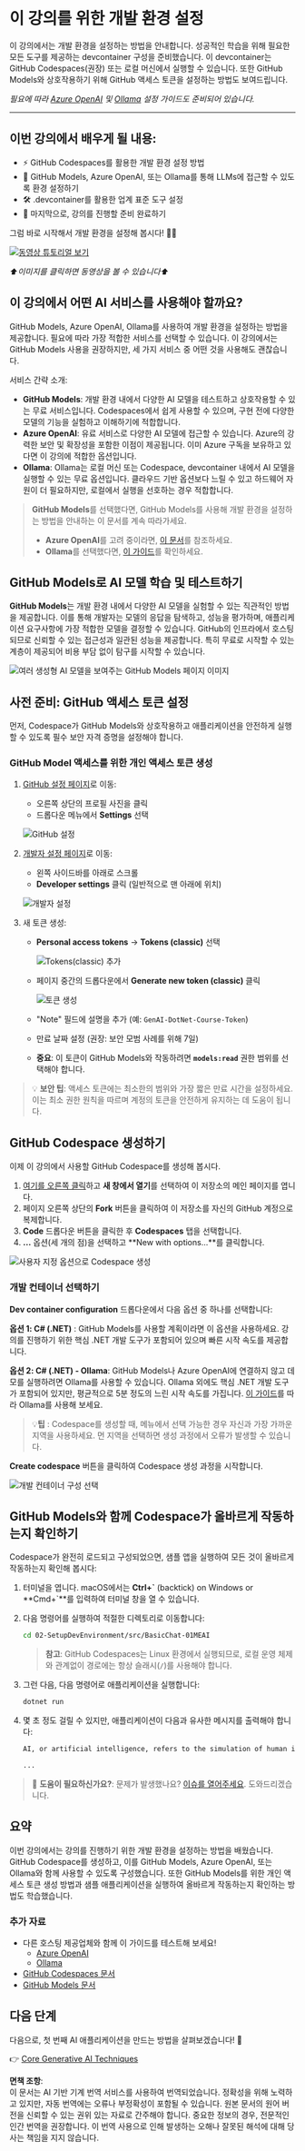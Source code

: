 # 이 강의를 위한 개발 환경 설정

이 강의에서는 개발 환경을 설정하는 방법을 안내합니다. 성공적인 학습을 위해 필요한 모든 도구를 제공하는 devcontainer 구성을 준비했습니다. 이 devcontainer는 GitHub Codespaces(권장) 또는 로컬 머신에서 실행할 수 있습니다. 또한 GitHub Models와 상호작용하기 위해 GitHub 액세스 토큰을 설정하는 방법도 보여드립니다.

*필요에 따라 [Azure OpenAI](getting-started-azure-openai.md) 및 [Ollama](getting-started-ollama.md) 설정 가이드도 준비되어 있습니다.*

---

## 이번 강의에서 배우게 될 내용:

- ⚡ GitHub Codespaces를 활용한 개발 환경 설정 방법
- 🤖 GitHub Models, Azure OpenAI, 또는 Ollama를 통해 LLMs에 접근할 수 있도록 환경 설정하기
- 🛠️ .devcontainer를 활용한 업계 표준 도구 설정
- 🎯 마지막으로, 강의를 진행할 준비 완료하기

그럼 바로 시작해서 개발 환경을 설정해 봅시다! 🏃‍♂️

[![동영상 튜토리얼 보기](https://img.youtube.com/vi/7kYoVRNQXyA/0.jpg)](https://youtu.be/7kYoVRNQXyA?feature=shared)

_⬆️이미지를 클릭하면 동영상을 볼 수 있습니다⬆️_

## 이 강의에서 어떤 AI 서비스를 사용해야 할까요?

GitHub Models, Azure OpenAI, Ollama를 사용하여 개발 환경을 설정하는 방법을 제공합니다. 필요에 따라 가장 적합한 서비스를 선택할 수 있습니다. 이 강의에서는 GitHub Models 사용을 권장하지만, 세 가지 서비스 중 어떤 것을 사용해도 괜찮습니다.

서비스 간략 소개:

- **GitHub Models**: 개발 환경 내에서 다양한 AI 모델을 테스트하고 상호작용할 수 있는 무료 서비스입니다. Codespaces에서 쉽게 사용할 수 있으며, 구현 전에 다양한 모델의 기능을 실험하고 이해하기에 적합합니다.
- **Azure OpenAI**: 유료 서비스로 다양한 AI 모델에 접근할 수 있습니다. Azure의 강력한 보안 및 확장성을 포함한 이점이 제공됩니다. 이미 Azure 구독을 보유하고 있다면 이 강의에 적합한 옵션입니다.
- **Ollama**: Ollama는 로컬 머신 또는 Codespace, devcontainer 내에서 AI 모델을 실행할 수 있는 무료 옵션입니다. 클라우드 기반 옵션보다 느릴 수 있고 하드웨어 자원이 더 필요하지만, 로컬에서 실행을 선호하는 경우 적합합니다.

> **GitHub Models**를 선택했다면, GitHub Models를 사용해 개발 환경을 설정하는 방법을 안내하는 이 문서를 계속 따라가세요.
> - **Azure OpenAI**를 고려 중이라면, [이 문서](getting-started-azure-openai.md)를 참조하세요.
> - **Ollama**를 선택했다면, [이 가이드](getting-started-ollama.md)를 확인하세요.

## GitHub Models로 AI 모델 학습 및 테스트하기

**GitHub Models**는 개발 환경 내에서 다양한 AI 모델을 실험할 수 있는 직관적인 방법을 제공합니다. 이를 통해 개발자는 모델의 응답을 탐색하고, 성능을 평가하며, 애플리케이션 요구사항에 가장 적합한 모델을 결정할 수 있습니다. GitHub의 인프라에서 호스팅되므로 신뢰할 수 있는 접근성과 일관된 성능을 제공합니다. 특히 무료로 시작할 수 있는 계층이 제공되어 비용 부담 없이 탐구를 시작할 수 있습니다.

![여러 생성형 AI 모델을 보여주는 GitHub Models 페이지 이미지](../../../translated_images/github-models-webapge.25ecc6d29afdb2dedd949b0e5279cff6dd799af74c427d1036002f18249b9889.ko.png)

## 사전 준비: GitHub 액세스 토큰 설정

먼저, Codespace가 GitHub Models와 상호작용하고 애플리케이션을 안전하게 실행할 수 있도록 필수 보안 자격 증명을 설정해야 합니다.

### GitHub Model 액세스를 위한 개인 액세스 토큰 생성

1. [GitHub 설정 페이지](https://github.com/settings/profile)로 이동:

    - 오른쪽 상단의 프로필 사진을 클릭
    - 드롭다운 메뉴에서 **Settings** 선택

    ![GitHub 설정](../../../translated_images/settings-github.de37189787dd4ee4d009bcc00385118c836777292c07f345095f1812e1d4eb5b.ko.png)

1. [개발자 설정 페이지](https://github.com/settings/apps)로 이동:

    - 왼쪽 사이드바를 아래로 스크롤
    - **Developer settings** 클릭 (일반적으로 맨 아래에 위치)

    ![개발자 설정](../../../translated_images/developer-settings-github.a0d00ea9c5bfbb7b3b27a76feae84e297f91f6f703b531ee4dc23ee21f8efb98.ko.png)

1. 새 토큰 생성:

    - **Personal access tokens** → **Tokens (classic)** 선택

        ![Tokens(classic) 추가](../../../translated_images/tokens-classic-github.63431bdab6ff72d22671448b36ec31fde6faa296f7c90a1978722a0074c64560.ko.png)

    - 페이지 중간의 드롭다운에서 **Generate new token (classic)** 클릭

        ![토큰 생성](../../../translated_images/token-generate-github.9a0e1223702d8801af0ee165e93644ded50d2a02c84b5165783d216f041d7936.ko.png)

    - "Note" 필드에 설명을 추가 (예: `GenAI-DotNet-Course-Token`)
    - 만료 날짜 설정 (권장: 보안 모범 사례를 위해 7일)
    - **중요**: 이 토큰이 GitHub Models와 작동하려면 **`models:read`** 권한 범위를 선택해야 합니다.

> 💡 **보안 팁**: 액세스 토큰에는 최소한의 범위와 가장 짧은 만료 시간을 설정하세요. 이는 최소 권한 원칙을 따르며 계정의 토큰을 안전하게 유지하는 데 도움이 됩니다.

## GitHub Codespace 생성하기

이제 이 강의에서 사용할 GitHub Codespace를 생성해 봅시다.

1. [여기를 오른쪽 클릭](https://github.com/microsoft/Generative-AI-for-beginners-dotnet)하고 **새 창에서 열기**를 선택하여 이 저장소의 메인 페이지를 엽니다.
1. 페이지 오른쪽 상단의 **Fork** 버튼을 클릭하여 이 저장소를 자신의 GitHub 계정으로 복제합니다.
1. **Code** 드롭다운 버튼을 클릭한 후 **Codespaces** 탭을 선택합니다.
1. **...** 옵션(세 개의 점)을 선택하고 **New with options...**를 클릭합니다.

![사용자 지정 옵션으로 Codespace 생성](../../../translated_images/creating-codespace.0e7334f85cf4c8d0e080a0d5b4c76c24c5bbe6bddf48dcd1403e092ea0d9bce9.ko.png)

### 개발 컨테이너 선택하기

**Dev container configuration** 드롭다운에서 다음 옵션 중 하나를 선택합니다:

**옵션 1: C# (.NET)** : GitHub Models를 사용할 계획이라면 이 옵션을 사용하세요. 강의를 진행하기 위한 핵심 .NET 개발 도구가 포함되어 있으며 빠른 시작 속도를 제공합니다.

**옵션 2: C# (.NET) - Ollama**: GitHub Models나 Azure OpenAI에 연결하지 않고 데모를 실행하려면 Ollama를 사용할 수 있습니다. Ollama 외에도 핵심 .NET 개발 도구가 포함되어 있지만, 평균적으로 5분 정도의 느린 시작 속도를 가집니다. [이 가이드](getting-started-ollama.md)를 따라 Ollama를 사용해 보세요.

> 💡**팁** : Codespace를 생성할 때, 메뉴에서 선택 가능한 경우 자신과 가장 가까운 지역을 사용하세요. 먼 지역을 선택하면 생성 과정에서 오류가 발생할 수 있습니다.

**Create codespace** 버튼을 클릭하여 Codespace 생성 과정을 시작합니다.

![개발 컨테이너 구성 선택](../../../translated_images/select-container-codespace.9b8ca34b6ff8b4cb80973924cbc1894cf7672d233b0055b47f702db60c4c6221.ko.png)

## GitHub Models와 함께 Codespace가 올바르게 작동하는지 확인하기

Codespace가 완전히 로드되고 구성되었으면, 샘플 앱을 실행하여 모든 것이 올바르게 작동하는지 확인해 봅시다:

1. 터미널을 엽니다. macOS에서는 **Ctrl+\`** (backtick) on Windows or **Cmd+`**를 입력하여 터미널 창을 열 수 있습니다.

1. 다음 명령어를 실행하여 적절한 디렉토리로 이동합니다:

    ```bash
    cd 02-SetupDevEnvironment/src/BasicChat-01MEAI
    ```

    > **참고**: GitHub Codespaces는 Linux 환경에서 실행되므로, 로컬 운영 체제와 관계없이 경로에는 항상 슬래시(`/`)를 사용해야 합니다.

1. 그런 다음, 다음 명령어로 애플리케이션을 실행합니다:

    ```bash
    dotnet run
    ```

1. 몇 초 정도 걸릴 수 있지만, 애플리케이션이 다음과 유사한 메시지를 출력해야 합니다:

    ```bash
    AI, or artificial intelligence, refers to the simulation of human intelligence in machines that are programmed to think and learn like humans. It is a broad field of computer science that focuses on creating systems and algorithms capable of performing tasks that typically require human intelligence. These tasks include problem-solving,

    ...
    ```

> 🙋 **도움이 필요하신가요?**: 문제가 발생했나요? [이슈를 열어주세요](https://github.com/microsoft/Generative-AI-for-beginners-dotnet/issues/new?template=Blank+issue). 도와드리겠습니다.

## 요약

이번 강의에서는 강의를 진행하기 위한 개발 환경을 설정하는 방법을 배웠습니다. GitHub Codespace를 생성하고, 이를 GitHub Models, Azure OpenAI, 또는 Ollama와 함께 사용할 수 있도록 구성했습니다. 또한 GitHub Models를 위한 개인 액세스 토큰 생성 방법과 샘플 애플리케이션을 실행하여 올바르게 작동하는지 확인하는 방법도 학습했습니다.

### 추가 자료

- 다른 호스팅 제공업체와 함께 이 가이드를 테스트해 보세요!
    - [Azure OpenAI](getting-started-azure-openai.md)
    - [Ollama](getting-started-ollama.md)
- [GitHub Codespaces 문서](https://docs.github.com/en/codespaces)
- [GitHub Models 문서](https://docs.github.com/en/github-models/prototyping-with-ai-models)

## 다음 단계

다음으로, 첫 번째 AI 애플리케이션을 만드는 방법을 살펴보겠습니다! 🚀

👉 [Core Generative AI Techniques](../03-CoreGenerativeAITechniques/readme.md)

**면책 조항**:  
이 문서는 AI 기반 기계 번역 서비스를 사용하여 번역되었습니다. 정확성을 위해 노력하고 있지만, 자동 번역에는 오류나 부정확성이 포함될 수 있습니다. 원본 문서의 원어 버전을 신뢰할 수 있는 권위 있는 자료로 간주해야 합니다. 중요한 정보의 경우, 전문적인 인간 번역을 권장합니다. 이 번역 사용으로 인해 발생하는 오해나 잘못된 해석에 대해 당사는 책임을 지지 않습니다.